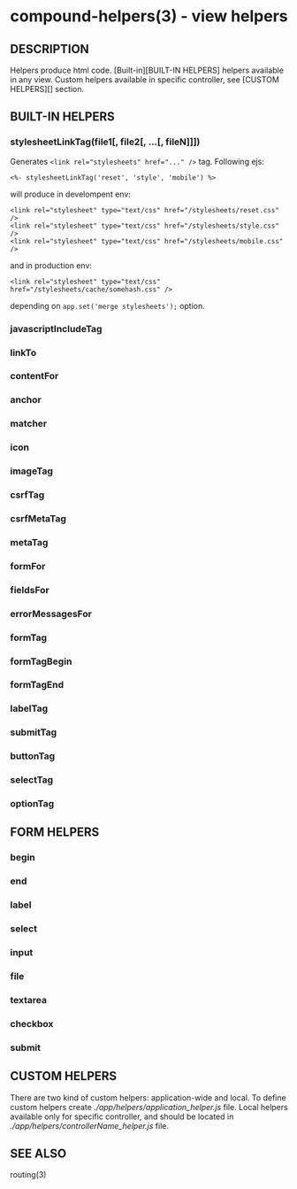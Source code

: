 compound-helpers(3) - view helpers
==================================

## DESCRIPTION

Helpers produce html code. [Built-in][BUILT-IN HELPERS] helpers available in any
view. Custom helpers available in specific controller, see [CUSTOM HELPERS][]
section.

## BUILT-IN HELPERS

### stylesheetLinkTag(file1[, file2[, ...[, fileN]]])

Generates `<link rel="stylesheets" href="..." />` tag.
Following ejs:

    <%- stylesheetLinkTag('reset', 'style', 'mobile') %>

will produce in develompent env:

    <link rel="stylesheet" type="text/css" href="/stylesheets/reset.css" />
    <link rel="stylesheet" type="text/css" href="/stylesheets/style.css" />
    <link rel="stylesheet" type="text/css" href="/stylesheets/mobile.css" />

and in production env:

    <link rel="stylesheet" type="text/css" href="/stylesheets/cache/somehash.css" />

depending on `app.set('merge stylesheets');` option.

### javascriptIncludeTag
### linkTo
### contentFor
### anchor
### matcher
### icon
### imageTag
### csrfTag
### csrfMetaTag
### metaTag
### formFor
### fieldsFor
### errorMessagesFor
### formTag
### formTagBegin
### formTagEnd
### labelTag
### submitTag
### buttonTag
### selectTag
### optionTag

## FORM HELPERS

### begin
### end
### label
### select
### input
### file
### textarea
### checkbox
### submit

## CUSTOM HELPERS

There are two kind of custom helpers: application-wide and local. To define
custom helpers create *./app/helpers/application_helper.js* file. Local helpers
available only for specific controller, and should be located in
*./app/helpers/controllerName_helper.js* file.

## SEE ALSO

routing(3)
